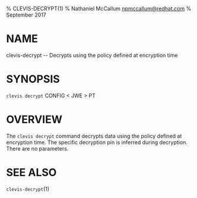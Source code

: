 % CLEVIS-DECRYPT(1)
% Nathaniel McCallum <npmccallum@redhat.com>
% September 2017

# NAME

clevis-decrypt -- Decrypts using the policy defined at encryption time

# SYNOPSIS

`clevis decrypt` CONFIG < JWE > PT

# OVERVIEW

The `clevis decrypt` command decrypts data using the policy defined at
encryption time. The specific decryption pin is inferred during decryption.
There are no parameters.

# SEE ALSO

`clevis-decrypt`(1)
